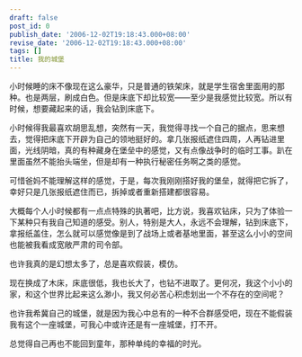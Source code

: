 ```yaml
---
draft: false
post_id: 0
publish_date: '2006-12-02T19:18:43.000+08:00'
revise_date: '2006-12-02T19:18:43.000+08:00'
tags: []
title: 我的城堡
---
```


小时候睡的床不像现在这么豪华，只是普通的铁架床，就是学生宿舍里面用的那种。也是两层，刷成白色。但是床底下却比较宽——至少是我感觉比较宽。所以有时候，想要藏起来的话，我会钻到床底下。

小时候得我最喜欢胡思乱想，突然有一天，我觉得寻找一个自己的据点，思来想去，觉得把床底下开辟为自己的领地挺好的。拿几张报纸遮住四周，人再钻进里面，光线阴暗，真的有种藏身在堡垒中的感觉，又有点像战争时的临时工事。趴在里面虽然不能抬头端坐，但是却有一种执行秘密任务啊之类的感觉。

可惜爸妈不能理解这样的感觉，于是，每次我刚刚搭好我的堡垒，就得把它拆了，幸好只是几张报纸遮住而已，拆掉或者重新搭建都很容易。

大概每个人小时候都有一点点特殊的执著吧，比方说，我喜欢钻床，只为了体验一下某种只有我自己知道的感受。别人，特别是大人，永远不会理解，钻到床底下，拿报纸盖住，怎么就可以感觉像是到了战场上或者基地里面，甚至这么小小的空间也能被我看成宽敞严肃的司令部。

也许我真的是幻想太多了，总是喜欢假装，模仿。

现在换成了木床，床底很低，我也长大了，也钻不进取了。更何况，我这个小小的家，和这个世界比起来这么渺小，我又何必苦心积虑划出一个不存在的空间呢？

也许我希冀自己的城堡，就是因为我心中总有的一种不合群感受吧，现在不能假装我有这个一座城堡，可我心中或许还是有一座城堡，打不开。

总觉得自己再也不能回到童年，那种单纯的幸福的时光。
